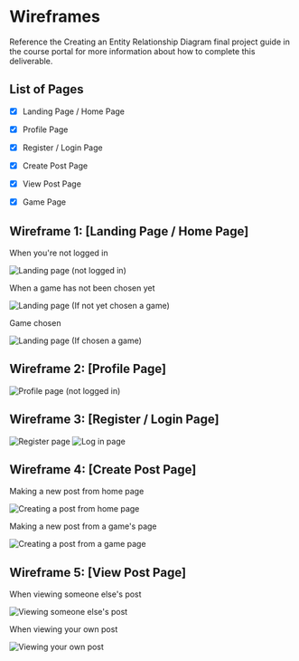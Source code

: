 # Wireframes

Reference the Creating an Entity Relationship Diagram final project guide in the course portal for more information about how to complete this deliverable.

## List of Pages

- [x] Landing Page / Home Page
- [x] Profile Page
- [x] Register / Login Page
- [x] Create Post Page
- [x] View Post Page
- [x] Game Page


## Wireframe 1: [Landing Page / Home Page]

When you're not logged in

<img src='./wireframes/Landing page (not logged in).png' title=' Landing page (not logged in)' width='' />

When a game has not been chosen yet

<img src='./wireframes/Landing page (If not yet chosen a game).png' title=' Landing page (If not yet chosen a game)' width='' />

Game chosen

<img src='./wireframes/Page for when you have chosen a game.png' title=' Landing page (If chosen a game)' width='' />



## Wireframe 2: [Profile Page]

<img src='./wireframes/On your own profile (In this wireframe, assume the _posts_ tab is clicked on).png' title=' Profile page (not logged in)' width='' />

## Wireframe 3: [Register / Login Page]

<img src='./wireframes/Register page.png' title=' Register page' width='' />
<img src='./wireframes/Login page.png' title=' Log in page' width='' />


## Wireframe 4: [Create Post Page]

Making a new post from home page

<img src='./wireframes/When making a new post.png' title=' Creating a post from home page' width='' />

Making a new post from a game's page

<img src='./wireframes/When making a new post (If the user has already clicked on a game).png' title=' Creating a post from a game page' width='' />


## Wireframe 5: [View Post Page]

When viewing someone else's post

<img src="./wireframes/When you're on a post.png" title=" Viewing someone else's post" width='' />

When viewing your own post

<img src="./wireframes/When you're on your own post.png" title=" Viewing your own post" width='' />